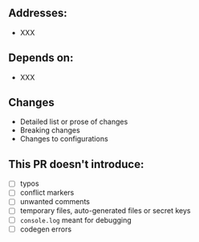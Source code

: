 ## Addresses:
- XXX

## Depends on:
- XXX

## Changes
- Detailed list or prose of changes
- Breaking changes
- Changes to configurations

## This PR doesn't introduce:
- [ ] typos
- [ ] conflict markers
- [ ] unwanted comments
- [ ] temporary files, auto-generated files or secret keys
- [ ] `console.log` meant for debugging
- [ ] codegen errors
